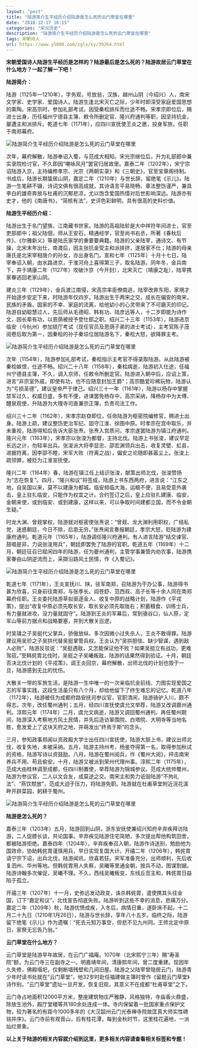 ```yaml
---
layout: "post"
title: "陆游简介生平经历介绍陆游是怎么死的云门草堂在哪里"
date: "2018-12-17 16:15"
categories: "宋元历史"
description: "陆游简介生平经历介绍陆游是怎么死的云门草堂在哪里"
tags: 宋朝诗人
url: https://www.y5000.com/zgls/sy/39264.html
---
```






**宋朝爱国诗人陆游生平经历是怎样的？陆游最后是怎么死的？陆游故居云门草堂在什么地方？一起了解一下吧！**  

 **陆游简介：**

陆游（1125年—1210年），字务观，号放翁，汉族，越州山阴（今绍兴）人，南宋文学家、史学家、爱国诗人。陆游生逢北宋灭亡之际，少年时即深受家庭爱国思想的熏陶。宋高宗时，参加礼部考试，因受秦桧排斥而仕途不畅。宋孝宗即位后，赐进士出身，历任福州宁德县主簿、敕令所删定官、隆兴府通判等职，因坚持抗金，屡遭主和派排斥。乾道七年（1171年），应四川宣抚使王炎之邀，投身军旅，任职于南郑幕府。

![陆游简介生平经历介绍陆游是怎么死的云门草堂在哪里](https://img.y5000.com/uploads/allimg/181225/ab1685f834a76a2d385e4d934be8ec3e.jpg)

次年，幕府解散，陆游奉诏入蜀，与范成大相知。宋光宗继位后，升为礼部郎中兼实录院检讨官，不久即因“嘲咏风月”罢官归居故里。嘉泰二年（1202年），宋宁宗诏陆游入京，主持编修孝宗、光宗《两朝实录》和《三朝史》，官至宝章阁待制。书成后，陆游长期蛰居山阴，嘉定二年（1210年）与世长辞，留绝笔《示儿》。陆游一生笔耕不辍，诗词文俱有很高成就，其诗语言平易晓畅、章法整饬谨严，兼具李白的雄奇奔放与杜甫的沉郁悲凉，尤以饱含爱国热情对后世影响深远。陆游亦有史才，他的《南唐书》，“简核有法”，史评色彩鲜明，具有很高的史料价值。

 **陆游生平经历介绍：**

陆游出生于名门望族、江南藏书世家。陆游的高祖陆轸是大中祥符年间进士，官至吏部郎中；祖父陆佃，师从王安石，精通经学，官至尚书右丞，所著《春秋后传》、《尔雅新义》等是陆氏家学的重要要典籍。陆游的父亲陆宰，通诗文、有节操，北宋末年出仕，南渡后，因主张抗金受主和派排挤，遂居家不仕；陆游的母亲唐氏是北宋宰相唐介的孙女，亦出身名门。宣和七年（1125年）十月十七日，陆宰奉诏入朝，由水路进京，于淮河舟上喜得第三子，取名陆游。同年冬，金兵南下，并于靖康二年（1127年）攻破汴京（今开封），北宋灭亡（靖康之耻），陆宰携家眷逃回老家山阴。

建炎三年（1129年），金兵渡江南侵，宋高宗率臣僚南逃，陆宰改奔东阳，家境才开始逐步安定下来，时陆游年仅四岁。陆游出生于两宋之交，成长在偏安的南宋，民族的矛盾、国家的不幸、家庭的流离，给他幼小的心灵带来了不可磨灭的印记。陆游自幼聪慧过人，先后师从毛德昭、韩有功、陆彦远等人，十二岁即能为诗作文，因长辈有功，以恩荫被授予登仕郎之职。绍兴二十三年（1153年），陆游进京临安（今杭州）参加锁厅考试（现任官员及恩荫子弟的进士考试），主考官陈子茂阅卷后取为第一，因秦桧的孙子秦埙位居陆游名下，秦桧大怒，欲降罪主考。

![陆游简介生平经历介绍陆游是怎么死的云门草堂在哪里](https://img.y5000.com/uploads/allimg/181225/77b191bfc46e4b7c6384c337b85852a7.jpg)

次年（1154年），陆游参加礼部考试，秦桧指示主考官不得录取陆游。从此陆游被秦桧嫉恨，仕途不畅。绍兴二十八年（1158年），秦桧病逝，陆游初入仕途，任福州宁德县主簿，不久，调入京师，任敕令所删定官。陆游进入朝中后，应诏上策，进言“非宗室外戚，即使有功，也不应随意封加王爵”；高宗酷爱珍稀玩物，陆游认为“亏损圣德”，建议皇帝严于律己。绍兴三十一年（1161年），陆游以杨存中掌握禁军过久，权威日盛，多有不便，进谏罢免杨存中，高宗采纳，降杨存中为太傅、醴泉观使，升陆游为大理寺司直兼宗正簿，负责司法工作。

绍兴三十二年（1162年），宋孝宗赵昚即位，任命陆游为枢密院编修官，赐进士出身。陆游上疏，建议整饬吏治军纪、固守江淮、徐图中原。时孝宗在宫中取乐，并未重视，陆游得知后告诉大臣张焘。张焘入宫质问，孝宗遂罢陆游为镇江府通判。隆兴元年（1163年），宋孝宗以张浚为都督，主持北伐。陆游上书张浚，建议早定长远之计，勿轻率出兵。张浚派大将李显忠、邵宏渊领兵出击，收复灵壁、虹县，进据符离，因李邵不睦，宋军大败（符离之战），偏安之论随即甚嚣尘上。张浚上疏领罪，被贬为江淮宣抚使。

隆兴二年（1164年）春，陆游在镇江任上结识张浚，献策出师北伐，张浚赞扬为“志在恢复”。四月，“隆兴和议”将签成，陆游上书东西两府，进言说：“江东之地，自吴国以来，莫不以建康为都城。临安频临大海，运粮不便，且易受意外袭击，皇上驻扎临安，只能作为权宜之计。合约签订之后，皇上应驻扎建康、临安，金朝来使，或到临安、或到建康，这样以来，可以争取时间建都立国，而不令金朝生疑。”

时龙大渊、曾觌掌权，陆游就对枢密使张焘说：“曾觌、龙大渊利用职权，广结私党，迷惑朝廷，今日不除，后患无穷。”张焘闻言奏报朝廷，孝宗大怒，贬陆游为建康府通判。乾道元年（1165年），陆游调任隆兴府通判。有人进言陆游“结交谏官、鼓唱是非，力说张浚用兵”，朝廷即罢免了陆游的官职。乾道五年（1169年）十二月，朝廷征召已赋闲四年的陆游，任为夔州通判，主管学事兼管内劝农事，陆游携家眷由山阴逆流而上，采撷沿路风土民情，作《入蜀记》。

![陆游简介生平经历介绍陆游是怎么死的云门草堂在哪里](https://img.y5000.com/uploads/allimg/181225/ab19530fce45f29b6a2fbc3bb9ffdd4f.jpg)

乾道七年（1171年），王炎宣抚川、陕，驻军南郑，召陆游为干办公事，陆游得书甚为欣喜，只身前往南郑，与张季长、阎苍舒、范西叔、高子长等十余人同在南郑幕府任职。王炎委托陆游草拟驱逐金人、收复中原的战略计划，陆游作《平戎策》，提出“收复中原必须先取长安，取长安必须先取陇右；积蓄粮食、训练士兵，有力量就进攻，没力量就固守”。陆游到王炎的军幕后，常到骆谷口，仙人原，定军山等前方据点和战略要塞，并到大散关巡逻。

时吴璘之子吴挺代父掌兵，骄傲放纵、多次因微小过失杀人，王炎不敢得罪。陆游建议用吴玠之子吴拱代替吴挺掌管兵权。王炎认为“吴拱胆怯、缺少智谋，遇到敌人必败”，陆游反驳说：“吴挺遇敌，又怎能保证他不败？如果吴挺立有战功，更难驾驭。”至韩侂胄北伐时，吴挺之子吴曦叛敌，陆游的话果然得到验证。十月，朝廷否决北伐计划的《平戎策》，调王炎回京，幕府解散，出师北伐的计划也毁于一旦，陆游感到无比的忧伤。

大散关一带的军旅生活，是陆游一生中唯一的一次亲临抗金前线、力图实现爱国之志的军事实践，这段生活虽只有八个月，却给他留下了终生难忘的记忆。乾道八年（1172年），陆游被任为成都府路安抚司参议官，官职清闲，陆游骑驴入川，颇不得志。次年，改任蜀州通判；五月，经四川宣抚使虞允文举荐，陆游又改调嘉州通判。淳熙元年（1174年）二月，虞允文病逝，陆游又调回蜀州通判。再任蜀州期间，陆游深入考察地方风土民情，并先后造访翠围院、白塔院、大明寺等当地名胜，愈发爱上了这块天府之地，并萌发出“终焉于斯”的念头。

三月，参知政事郑闻以资政殿大学士出任四川宣抚使，陆游大胆上书，建议出师北伐，收复失地，未被采纳。五月，陆游主持州考，杨鉴夺得第一名，取得参加秋试的资格，陆游写诗以资鼓励。八月，陆游在蜀州阅兵，作《蜀州大阅》，抨击南宋养兵不用、苟且偷安。十月，陆游又被派到荣州代理州事。淳熙二年（1175年），范成大由桂林调至成都，任四川制置使，举荐陆游为锦城参议。范成大统帅蜀州，陆游为参议官，二人以文会友，成莫逆之交。南宋主和势力诋毁陆游“不拘礼法”、“燕饮颓放”，范成大迫于压力，将陆游免职。陆游就在杜甫草堂附近浣花溪畔开辟菜园，躬耕于蜀州。

![陆游简介生平经历介绍陆游是怎么死的云门草堂在哪里](https://img.y5000.com/uploads/allimg/181225/9d94871a985e61e4356da01fabb45f53.jpg)

 **陆游是怎么死的？**

嘉泰三年（1203年）五月，陆游回到山阴，浙东安抚使兼绍兴知府辛弃疾拜访陆游，二人促膝长谈，共论国事。辛弃疾见陆游住宅简陋，多次提出帮他构筑田舍，都被陆游拒绝。嘉泰四年（1204年），辛弃疾奉召入朝，陆游作诗送别，勉励他为国效命，协助韩侂胄谨慎用兵，早日实现复国大计。开禧二年（1206年），韩侂胄请宁宗下诏，出兵北伐，陆游闻讯，欣喜若狂。宋军准备充分，出师顺利，先后收复泗州、华州等地。但韩侂胄用人失察，吴曦等里通金朝，按兵不动，图谋割据。陆游诗翰多次催促，吴曦不理。不久，西线吴曦叛变，东线丘崈主和，韩侂胄日益陷于孤立。

开禧三年（1207年）十一月，史弥远发动政变，诛杀韩侂胄，遣使携其头往金国，订下“嘉定和议”，北伐宣告彻底失败。陆游听到这些不幸的消息，悲痛万分。嘉定二年（1209年）秋，陆游忧愤成疾，入冬后，病情日重，遂卧床不起。十二月二十九日（1210年1月26日），陆游与世长辞，享年八十五岁。临终之际，陆游留下绝笔《示儿》作为遗嘱：“死去元知万事空，但悲不见九州同。王师北定中原日，家祭无忘告乃翁。”

 **云门草堂在什么地方？**

云门草堂是陆游早年故居，在云门广福庵。1070年（北宋熙宁三年）赐“寿圣院”额，为云门寺三在副寺之一。明嘉靖年间，清康熙年间，曾二度重建。现因年久失修，佛殿塌圯，仅剩断墙残壁和几间旧屋。陆游之父陆宰曾隐居云门，陆游青少年时读书处就在“云门草堂”，他32岁时赴任福建做主簿时曾作《留题云门草堂》诗作别。“云门草堂”遗址一旦开发，恢复旧观，其意义不在成都“杜甫草堂”之下。

云门寺占地面积12000平方米，整座建筑物庄严雅静，风格独特，寺庙香火鼎盛，除放生池外，殿厅堂楼等共180余处连成一体。寺内保留着一批国家重点保护文物，较为著名的有距今1000多年的《大汉韶州云门光泰禅寺院故匡真大师实性碑铭并序》。云门寺前有观音山，后有桂花潭，每到金秋时节，这里桂花遍地，一派灿烂景象。

 **以上关于陆游的相关内容就介绍到这里，更多相关内容请查看相关标签和专题！**
